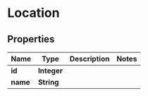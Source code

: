 

# Location

## Properties

Name | Type | Description | Notes
------------ | ------------- | ------------- | -------------
**id** | **Integer** |  | 
**name** | **String** |  | 




